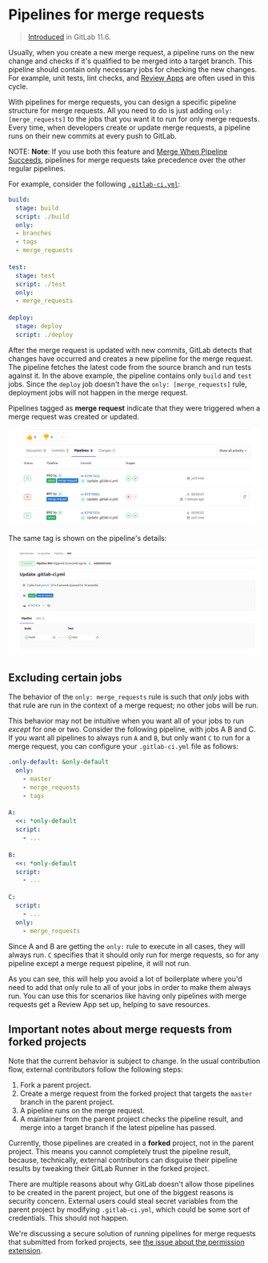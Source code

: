 # Pipelines for merge requests

> [Introduced](https://gitlab.com/gitlab-org/gitlab-ce/issues/15310) in GitLab 11.6.

Usually, when you create a new merge request, a pipeline runs on the
new change and checks if it's qualified to be merged into a target branch. This
pipeline should contain only necessary jobs for checking the new changes.
For example, unit tests, lint checks, and [Review Apps](../review_apps/index.md)
are often used in this cycle.

With pipelines for merge requests, you can design a specific pipeline structure
for merge requests. All you need to do is just adding `only: [merge_requests]` to
the jobs that you want it to run for only merge requests.
Every time, when developers create or update merge requests, a pipeline runs on
their new commits at every push to GitLab.

NOTE: **Note**:
If you use both this feature and [Merge When Pipeline Succeeds](../../user/project/merge_requests/merge_when_pipeline_succeeds.md),
pipelines for merge requests take precedence over the other regular pipelines.

For example, consider the following [`.gitlab-ci.yml`](../yaml/README.md):

```yaml
build:
  stage: build
  script: ./build
  only:
  - branches
  - tags
  - merge_requests

test:
  stage: test
  script: ./test
  only:
  - merge_requests

deploy:
  stage: deploy
  script: ./deploy
```

After the merge request is updated with new commits, GitLab detects that changes
have occurred and creates a new pipeline for the merge request.
The pipeline fetches the latest code from the source branch and run tests against it.
In the above example, the pipeline contains only `build` and `test` jobs.
Since the `deploy` job doesn't have the `only: [merge_requests]` rule,
deployment jobs will not happen in the merge request.

Pipelines tagged as **merge request** indicate that they were triggered
when a merge request was created or updated.

![Merge request page](img/merge_request.png)

The same tag is shown on the pipeline's details:

![Pipeline's details](img/pipeline_detail.png)

## Excluding certain jobs

The behavior of the `only: merge_requests` rule is such that _only_ jobs with
that rule are run in the context of a merge request; no other jobs will be run.

This behavior may not be intuitive when you want all of your jobs to run _except_
for one or two. Consider the following pipeline, with jobs A B and C. If you want
all pipelines to always run `A` and `B`, but only want `C` to run for a merge request,
you can configure your `.gitlab-ci.yml` file as follows:

``` yaml
.only-default: &only-default
  only:
    - master
    - merge_requests
    - tags

A:
  <<: *only-default
  script:
    - ...
 
B:
  <<: *only-default
  script:
    - ...

C:
  script:
    - ...
  only:
    - merge_requests
```

Since A and B are getting the `only:` rule to execute in all cases, they will
always run. `C` specifies that it should only run for merge requests, so for any
pipeline except a merge request pipeline, it will not run.

As you can see, this will help you avoid a lot of boilerplate where you'd need
to add that only rule to all of your jobs in order to make them always run. You
can use this for scenarios like having only pipelines with merge requests get a
Review App set up, helping to save resources.

## Important notes about merge requests from forked projects

Note that the current behavior is subject to change. In the usual contribution
flow, external contributors follow the following steps:

1. Fork a parent project.
1. Create a merge request from the forked project that targets the `master` branch
in the parent project.
1. A pipeline runs on the merge request.
1. A maintainer from the parent project checks the pipeline result, and merge
into a target branch if the latest pipeline has passed.

Currently, those pipelines are created in a **forked** project, not in the
parent project. This means you cannot completely trust the pipeline result,
because, technically, external contributors can disguise their pipeline results
by tweaking their GitLab Runner in the forked project.

There are multiple reasons about why GitLab doesn't allow those pipelines to be
created in the parent project, but one of the biggest reasons is security concern.
External users could steal secret variables from the parent project by modifying
`.gitlab-ci.yml`, which could be some sort of credentials. This should not happen.

We're discussing a secure solution of running pipelines for merge requests
that submitted from forked projects,
see [the issue about the permission extension](https://gitlab.com/gitlab-org/gitlab-ce/issues/23902).
